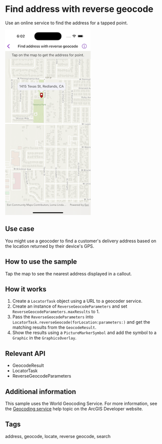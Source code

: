 # Find address with reverse geocode

Use an online service to find the address for a tapped point.

![Image of find address with reverse geocode](find-address-with-reverse-geocode.png)

## Use case

You might use a geocoder to find a customer's delivery address based on the location returned by their device's GPS.

## How to use the sample

Tap the map to see the nearest address displayed in a callout.

## How it works

1. Create a `LocatorTask` object using a URL to a geocoder service.
2. Create an instance of `ReverseGeocodeParameters` and set `ReverseGeocodeParameters.maxResults` to 1.
3. Pass the `ReverseGeocodeParameters` into `LocatorTask.reverseGeocode(forLocation:parameters:)` and get the matching results from the `GeocodeResult`.
4. Show the results using a `PictureMarkerSymbol` and add the symbol to a `Graphic` in the `GraphicsOverlay`.

## Relevant API

* GeocodeResult
* LocatorTask
* ReverseGeocodeParameters

## Additional information

This sample uses the World Geocoding Service. For more information, see the [Geocoding service](https://developers.arcgis.com/rest/geocode/api-reference/overview-world-geocoding-service.htm) help topic on the ArcGIS Developer website.

## Tags

address, geocode, locate, reverse geocode, search
